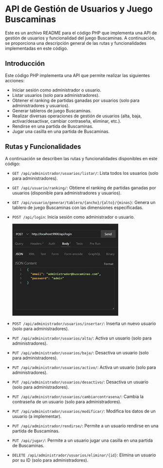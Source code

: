 # API de Gestión de Usuarios y Juego Buscaminas

Este es un archivo README para el código PHP que implementa una API de gestión de usuarios y funcionalidad del juego Buscaminas. A continuación, se proporciona una descripción general de las rutas y funcionalidades implementadas en este código.

## Introducción

Este código PHP implementa una API que permite realizar las siguientes acciones:

- Iniciar sesión como administrador o usuario.
- Listar usuarios (solo para administradores).
- Obtener el ranking de partidas ganadas por usuarios (solo para administradores y usuarios).
- Generar tableros de juego Buscaminas.
- Realizar diversas operaciones de gestión de usuarios (alta, baja, activar/desactivar, cambiar contraseña, eliminar, etc.).
- Rendirse en una partida de Buscaminas.
- Jugar una casilla en una partida de Buscaminas.

## Rutas y Funcionalidades

A continuación se describen las rutas y funcionalidades disponibles en este código:

- `GET /api/administrador/usuarios/listar/`: Lista todos los usuarios (solo para administradores).

- `GET /api/usuario/ranking/`: Obtiene el ranking de partidas ganadas por usuarios (disponible para administradores y usuarios).

- `GET /api/usuario/generar/tablero/{ancho}/{alto}/{minas}`: Genera un tablero de juego Buscaminas con las dimensiones especificadas.

- `POST /api/login`: Inicia sesión como administrador o usuario.

  ![LoginAdministrador](https://github.com/mgarciad34/DWES_Desafio1/blob/administrador/images/LoginAdministrador.png)

- `POST /api/administrador/usuarios/insertar/`: Inserta un nuevo usuario (solo para administradores).

- `PUT /api/administrador/usuarios/alta/`: Activa un usuario (solo para administradores).

- `PUT /api/administrador/usuarios/baja/`: Desactiva un usuario (solo para administradores).

- `PUT /api/administrador/usuarios/activo/`: Activa un usuario (solo para administradores).

- `PUT /api/administrador/usuarios/desactivo/`: Desactiva un usuario (solo para administradores).

- `PUT /api/administrador/usuarios/cambiarcontrasena/`: Cambia la contraseña de un usuario (solo para administradores).

- `PUT /api/administrador/usuarios/modificar/`: Modifica los datos de un usuario (a implementar).

- `PUT /api/administrador/rendirse/`: Permite a un usuario rendirse en una partida de Buscaminas.

- `PUT /api/jugar/`: Permite a un usuario jugar una casilla en una partida de Buscaminas.

- `DELETE /api/administrador/usuarios/eliminar/{id}`: Elimina un usuario por su ID (solo para administradores).